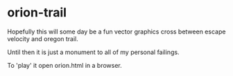 orion-trail
===========

Hopefully this will some day be a fun vector graphics cross between escape velocity and oregon trail.

Until then it is just a monument to all of my personal failings.

To 'play' it open orion.html in a browser.
